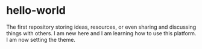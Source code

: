 # hello-world
The first repository storing ideas, resources, or even sharing and discussing things with others.
I am new here and I am learning how to use this platform.
I am now setting the theme.
